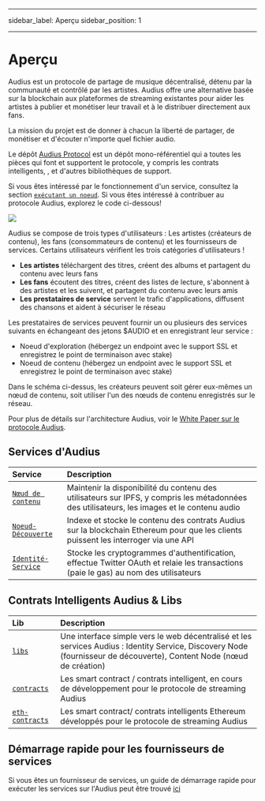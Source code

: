 - - -
sidebar_label: Aperçu sidebar_position: 1
- - -

# Aperçu

Audius est un protocole de partage de musique décentralisé, détenu par la communauté et contrôlé par les artistes. Audius offre une alternative basée sur la blockchain aux plateformes de streaming existantes pour aider les artistes à publier et monétiser leur travail et à le distribuer directement aux fans.

La mission du projet est de donner à chacun la liberté de partager, de monétiser et d'écouter n'importe quel fichier audio.

Le dépôt [Audius Protocol](https://github.com/AudiusProject/audius-protocol) est un dépôt mono-référentiel qui a toutes les pièces qui font et supportent le protocole, y compris les contrats intelligents, , et d'autres bibliothèques de support.

Si vous êtes intéressé par le fonctionnement d'un service, consultez la section [`exécutant un noeud`](../token/running-a-node/introduction.md). Si vous êtes intéressé à contribuer au protocole Audius, explorez le code ci-dessous!

![](/img/architecture.png)

Audius se compose de trois types d'utilisateurs : Les artistes (créateurs de contenu), les fans (consommateurs de contenu) et les fournisseurs de services. Certains utilisateurs vérifient les trois catégories d'utilisateurs !

* **Les artistes** téléchargent des titres, créent des albums et partagent du contenu avec leurs fans
* **Les fans** écoutent des titres, créent des listes de lecture, s'abonnent à des artistes et les suivent, et partagent du contenu avec leurs amis
* **Les prestataires de service** servent le trafic d'applications, diffusent des chansons et aident à sécuriser le réseau

Les prestataires de services peuvent fournir un ou plusieurs des services suivants en échangeant des jetons $AUDIO et en enregistrant leur service :

* Noeud d'exploration \(hébergez un endpoint avec le support SSL et enregistrez le point de terminaison avec stake\)
* Noeud de contenu \(hébergez un endpoint avec le support SSL et enregistrez le point de terminaison avec stake\)

Dans le schéma ci-dessus, les créateurs peuvent soit gérer eux-mêmes un nœud de contenu, soit utiliser l'un des nœuds de contenu enregistrés sur le réseau.

Pour plus de détails sur l'architecture Audius, voir le [ White Paper sur le protocole Audius](whitepaper.md).

## Services d'Audius

| Service                                                                                               | Description                                                                                                                                 |
|:----------------------------------------------------------------------------------------------------- |:------------------------------------------------------------------------------------------------------------------------------------------- |
| [`Nœud de contenu`](https://github.com/AudiusProject/audius-protocol/tree/master/creator-node)        | Maintenir la disponibilité du contenu des utilisateurs sur IPFS, y compris les métadonnées des utilisateurs, les images et le contenu audio |
| [`Noeud-Découverte`](https://github.com/AudiusProject/audius-protocol/tree/master/discovery-provider) | Indexe et stocke le contenu des contrats Audius sur la blockchain Ethereum pour que les clients puissent les interroger via une API         |
| [`Identité-Service`](https://github.com/AudiusProject/audius-protocol/tree/master/identity-service)   | Stocke les cryptogrammes d'authentification, effectue Twitter OAuth et relaie les transactions (paie le gas) au nom des utilisateurs        |

## Contrats Intelligents Audius & Libs

| Lib                                                                                           | Description                                                                                                                                                          |
|:--------------------------------------------------------------------------------------------- |:-------------------------------------------------------------------------------------------------------------------------------------------------------------------- |
| [`libs`](https://github.com/AudiusProject/audius-protocol/tree/master/libs)                   | Une interface simple vers le web décentralisé et les services Audius : Identity Service, Discovery Node (fournisseur de découverte), Content Node (nœud de création) |
| [`contracts`](https://github.com/AudiusProject/audius-protocol/tree/master/contracts)         | Les smart contract / contrats intelligent, en cours de développement pour le protocole de streaming Audius                                                           |
| [`eth-contracts`](https://github.com/AudiusProject/audius-protocol/tree/master/eth-contracts) | Les smart contract/ contrats intelligents Ethereum développés pour le protocole de streaming Audius                                                                  |

## Démarrage rapide pour les fournisseurs de services

Si vous êtes un fournisseur de services, un guide de démarrage rapide pour exécuter les services sur l'Audius peut être trouvé [ici](../token/running-a-node/introduction.md)
